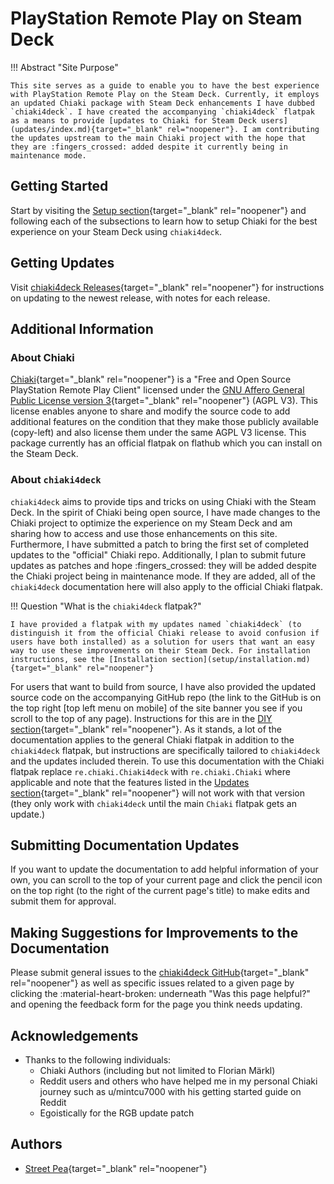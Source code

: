# PlayStation Remote Play on Steam Deck

!!! Abstract "Site Purpose"

    This site serves as a guide to enable you to have the best experience with PlayStation Remote Play on the Steam Deck. Currently, it employs an updated Chiaki package with Steam Deck enhancements I have dubbed `chiaki4deck`. I have created the accompanying `chiaki4deck` flatpak as a means to provide [updates to Chiaki for Steam Deck users](updates/index.md){target="_blank" rel="noopener"}. I am contributing the updates upstream to the main Chiaki project with the hope that they are :fingers_crossed: added despite it currently being in maintenance mode.

## Getting Started

Start by visiting the [Setup section](setup/index.md){target="_blank" rel="noopener"} and following each of the subsections to learn how to setup Chiaki for the best experience on your Steam Deck using `chiaki4deck`.

## Getting Updates

Visit [chiaki4deck Releases](updates/releases.md){target="_blank" rel="noopener"} for instructions on updating to the newest release, with notes for each release.

## Additional Information

### About Chiaki

[Chiaki](https://git.sr.ht/~thestr4ng3r/chiaki){target="_blank" rel="noopener"} is a "Free and Open Source PlayStation Remote Play Client" licensed under the [GNU Affero General Public License version 3](https://www.gnu.org/licenses/agpl-3.0.html){target="_blank" rel="noopener"} (AGPL V3). This license enables anyone to share and modify the source code to add additional features on the condition that they make those publicly available (copy-left) and also license them under the same AGPL V3 license. This package currently has an official flatpak on flathub which you can install on the Steam Deck.

### About `chiaki4deck`

`chiaki4deck` aims to provide tips and tricks on using Chiaki with the Steam Deck. In the spirit of Chiaki being open source, I have made changes to the Chiaki project to optimize the experience on my Steam Deck and am sharing how to access and use those enhancements on this site. Furthermore, I have submitted a patch to bring the first set of completed updates to the "official" Chiaki repo. Additionally, I plan to submit future updates as patches and hope :fingers_crossed: they will be added despite the Chiaki project being in maintenance mode. If they are added, all of the `chiaki4deck` documentation here will also apply to the official Chiaki flatpak. 

!!! Question "What is the `chiaki4deck` flatpak?"

    I have provided a flatpak with my updates named `chiaki4deck` (to distinguish it from the official Chiaki release to avoid confusion if users have both installed) as a solution for users that want an easy way to use these improvements on their Steam Deck. For installation instructions, see the [Installation section](setup/installation.md){target="_blank" rel="noopener"}
    
For users that want to build from source, I have also provided the updated source code on the accompanying GitHub repo (the link to the GitHub is on the top right [top left menu on mobile] of the site banner you see if you scroll to the top of any page). Instructions for this are in the [DIY section](diy/buildit.md){target="_blank" rel="noopener"}. As it stands, a lot of the documentation applies to the general Chiaki flatpak in addition to the `chiaki4deck` flatpak, but instructions are specifically tailored to `chiaki4deck` and the updates included therein. To use this documentation with the Chiaki flatpak replace `re.chiaki.Chiaki4deck` with `re.chiaki.Chiaki` where applicable and note that the features listed in the [Updates section](updates/done.md){target="_blank" rel="noopener"} will not work with that version (they only work with `chiaki4deck` until the main `Chiaki` flatpak gets an update.)

## Submitting Documentation Updates

If you want to update the documentation to add helpful information of your own, you can scroll to the top of your current page and click the pencil icon on the top right (to the right of the current page's title) to make edits and submit them for approval.

## Making Suggestions for Improvements to the Documentation

Please submit general issues to the [chiaki4deck GitHub](https://github.com/streetpea/chiaki4deck/issues){target="_blank" rel="noopener"} as well as specific issues related to a given page by clicking the :material-heart-broken: underneath "Was this page helpful?" and opening the feedback form for the page you think needs updating.

## Acknowledgements

* Thanks to the following individuals:
    - Chiaki Authors (including but not limited to Florian Märkl)
    - Reddit users and others who have helped me in my personal Chiaki journey such as u/mintcu7000 with his getting started guide on Reddit
    - Egoistically for the RGB update patch

## Authors

* [Street Pea](https://www.reddit.com/message/compose/?to=Street_Pea_6693){target="_blank" rel="noopener"}